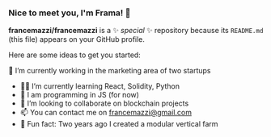 ### Nice to meet you, I'm Frama! 👋

**francemazzi/francemazzi** is a ✨ _special_ ✨ repository because its `README.md` (this file) appears on your GitHub profile.

Here are some ideas to get you started:

🔭 I’m currently working in the marketing area of two startups <br>
- 🙇🏻 I’m currently learning React, Solidity, Python
- 🦄 I am programming in JS (for now)
- 👯 I’m looking to collaborate on blockchain projects
- 📫 You can contact me on francemazzi@gmail.com
- 🌳 Fun fact: Two years ago I created a modular vertical farm

